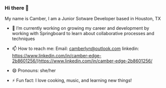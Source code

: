 ### Hi there 👋

My name is Camber, I am a Junior Sotware Developer based in Houston, TX

- 🔭 I’m currently working on growing my career and development by working with Springboard to learn about collaborative processes and techniques
  
- 📫 How to reach me:
  Email: camberlyn@outlook.com
  linkedin: https://www.linkedin.com/in/camber-edge-2b8601256/)https://www.linkedin.com/in/camber-edge-2b8601256/
- 😄 Pronouns: she/her
- ⚡ Fun fact: I love cooking, music, and learning new things!
<br>
